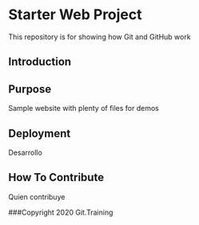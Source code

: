 # Starter Web Project

This repository is for showing how Git and GitHub work

## Introduction

## Purpose

Sample website with plenty of files for demos

## Deployment
Desarrollo

## How To Contribute
 Quien contribuye
 
 ###Copyright
2020 Git.Training